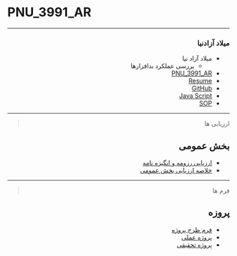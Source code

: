 # PNU_3991_AR
---------

<div dir="rtl">
 
### میلاد آزادنیا
 
- میلاد آزاد نیا
    - بررسی عملکرد بدافزارها	
- [PNU_3991_AR](https://github.com/miladazad/PNU_3991_AR) 
- [Resume](https://miladazad.github.io/ )  
- [GitHub](https://github.com/miladazad)
- [Java Script](https://miladazad.github.io/Certificate/)
- [SOP](https://miladazad.github.io/SOP/)
------------------
> ارزیابی ها

##  بخش عمومی
- [ارزیابی رزومه و انگیزه نامه](https://github.com/miladazad/PNU_3991_AR/blob/main/MA_CV_CheckList_AR_3991.pdf)
- [خلاصه ارزیابی بخش عمومی](https://github.com/miladazad/PNU_3991_AR/blob/main/MA_GeneralSection_CheckList_AR_3991.pdf)
------------------
> فرم ها

##  پروزه
- [فرم طرح پروژه](https://github.com/miladazad/PNU_3991_AR/blob/main/milad-azadnia.pdf)
- [پروژه عملی](https://github.com/AliRazavi-edu/PNU_3991/tree/master/_BSc/Project/1115098_02/02_%D9%85%D9%8A%D9%84%D8%A7%D8%AF%20%D8%A7%D8%B2%D8%A7%D8%AF%D9%86%D9%8A%D8%A7/Project)
- [پروژه تحقیقی](https://github.com/miladazad/PNU_3991_AR/blob/main/Project/miladazadnia.pdf)
